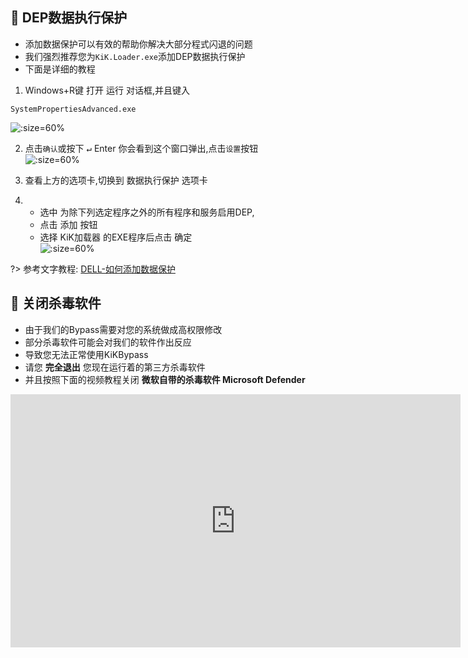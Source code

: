 ## 📗 DEP数据执行保护
* 添加数据保护可以有效的帮助你解决大部分程式闪退的问题
* 我们强烈推荐您为```KiK.Loader.exe```添加DEP数据执行保护
* 下面是详细的教程  

1. Windows+R键 打开 运行 对话框,并且键入
```
SystemPropertiesAdvanced.exe
```
![](https://file.wiz.cab/kik/docs/DEP01.png ':size=60%')  
  
2. 点击```确认```或按下 <kbd>&#8629;</kbd> Enter 
你会看到这个窗口弹出,点击```设置```按钮  
![](hhttps://file.wiz.cab/kik/docs/DEP02.png ':size=60%')  
  
3. 查看上方的选项卡,切换到 数据执行保护 选项卡
4. 
    * 选中 为除下列选定程序之外的所有程序和服务启用DEP,  
    * 点击 添加 按钮  
    * 选择 KiK加载器 的EXE程序后点击 确定  
![](https://file.wiz.cab/kik/docs/DEP03.png ':size=60%')  

?> 参考文字教程: [DELL-如何添加数据保护](https://www.dell.com/support/kbdoc/zh-cn/000147101/%E4%BB%80%E4%B9%88%E6%98%AF%E6%95%B0%E6%8D%AE%E6%89%A7%E8%A1%8C%E4%BF%9D%E6%8A%A4-dep)  
  
## 📘 关闭杀毒软件  
* 由于我们的Bypass需要对您的系统做成高权限修改  
* 部分杀毒软件可能会对我们的软件作出反应  
* 导致您无法正常使用KiKBypass
* 请您 **完全退出** 您现在运行着的第三方杀毒软件    
* 并且按照下面的视频教程关闭 **微软自带的杀毒软件 Microsoft Defender**
<iframe width="720" height="405" frameborder="0" src="https://www.ixigua.com/iframe/7011864237664535053?autoplay=0" referrerpolicy="unsafe-url" allowfullscreen></iframe>  
